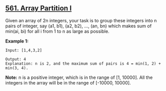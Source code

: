 ## [561. Array Partition I](https://leetcode.com/problems/array-partition-i/)

Given an array of 2n integers, your task is to group these integers into n pairs of integer, say (a1, b1), (a2, b2), ..., (an, bn) which makes sum of min(ai, bi) for all i from 1 to n as large as possible.

**Example 1:**

```
Input: [1,4,3,2]

Output: 4
Explanation: n is 2, and the maximum sum of pairs is 4 = min(1, 2) + min(3, 4).
```

**Note:**
n is a positive integer, which is in the range of [1, 10000].
All the integers in the array will be in the range of [-10000, 10000].
